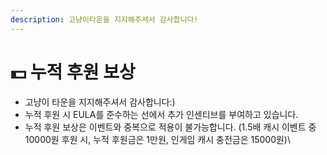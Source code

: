 ```yaml
---
description: 고냥이타운을 지지해주셔서 감사합니다!
---
```


# 💵 누적 후원 보상

* 고냥이 타운을 지지해주셔서 감사합니다:)
* 누적 후원 시 EULA를 준수하는 선에서 추가 인센티브를 부여하고 있습니다.&#x20;
* 누적 후원 보상은 이벤트와 중복으로 적용이 불가능합니다. (1.5배 캐시 이벤트 중 10000원 후원 시, 누적 후원금은 1만원, 인게임 캐시 충전금은 15000원)\
